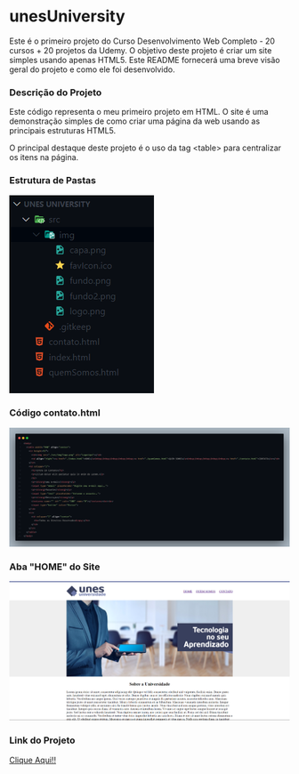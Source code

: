 # unesUniversity

Este é o primeiro projeto do Curso Desenvolvimento Web Completo - 20 cursos + 20 projetos da Udemy. O objetivo deste projeto é criar um site simples usando apenas HTML5. Este README fornecerá uma breve visão geral do projeto e como ele foi desenvolvido.

### Descrição do Projeto
Este código representa o meu primeiro projeto em HTML. O site é uma demonstração simples de como criar uma página da web usando as principais estruturas HTML5. 

O principal destaque deste projeto é o uso da tag &lt;table&gt; para centralizar os itens na página.

### Estrutura de Pastas
<img src="./src/README/estruturaPastas.png">

### Código contato.html
<img src="./src/README/code.png">

### Aba "HOME" do Site
<img src="./src/README/pageIndex.png">

### Link do Projeto
<a href="https://unes-university.vercel.app/">Clique Aqui!!</a>
